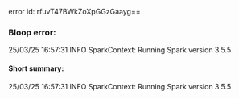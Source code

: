 error id: rfuvT47BWkZoXpGGzGaayg==
### Bloop error:

25/03/25 16:57:31 INFO SparkContext: Running Spark version 3.5.5
#### Short summary: 

25/03/25 16:57:31 INFO SparkContext: Running Spark version 3.5.5